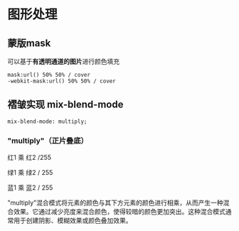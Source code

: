 # 图形处理



## 蒙版mask

可以基于**有透明通道的图片**进行颜色填充

```
mask:url() 50% 50% / cover
-webkit-mask:url() 50% 50% / cover
```



## 褶皱实现 mix-blend-mode

```
mix-blend-mode: multiply; 
```

### "multiply"（正片叠底）

红1 乘 红2 /255

绿1 乘 绿2 / 255

蓝1 乘 蓝2 / 255

"multiply"混合模式将元素的颜色与其下方元素的颜色进行相乘，从而产生一种混合效果。它通过减少亮度来混合颜色，使得较暗的颜色更加突出。这种混合模式通常用于创建阴影、模糊效果或颜色叠加效果。